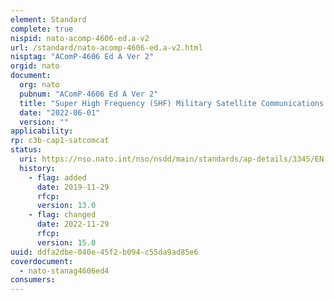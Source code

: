 ```yaml
---
element: Standard
complete: true
nispid: nato-acomp-4606-ed.a-v2
url: /standard/nato-acomp-4606-ed.a-v2.html
nisptag: "AComP-4606 Ed A Ver 2"
orgid: nato
document:
  org: nato
  pubnum: "AComP-4606 Ed A Ver 2"
  title: "Super High Frequency (SHF) Military Satellite Communications (Milsatcom) EPM Waveform For Class B Services"
  date: "2022-06-01"
  version: ""
applicability:
rp: c3b-cap1-satcomcat
status:
  uri: https://nso.nato.int/nso/nsdd/main/standards/ap-details/3345/EN
  history: 
    - flag: added
      date: 2019-11-29
      rfcp: 
      version: 13.0
    - flag: changed
      date: 2022-11-29
      rfcp: 
      version: 15.0
uuid: ddfa2dbe-040e-45f2-b094-c55da9ad85e6
coverdocument:
  - nato-stanag4606ed4
consumers:
---
```

